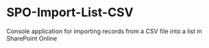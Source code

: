 # SPO-Import-List-CSV
Console application for importing records from a CSV file into a list in SharePoint Online
